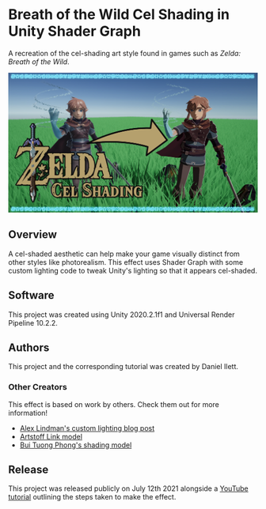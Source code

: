 # Breath of the Wild Cel Shading in Unity Shader Graph

A recreation of the cel-shading art style found in games such as *Zelda: Breath of the Wild*.

![BotW Banner](Thumbnail.png)

## Overview

A cel-shaded aesthetic can help make your game visually distinct from other styles like photorealism. This effect uses Shader Graph with some custom lighting code to tweak Unity's lighting so that it appears cel-shaded.

## Software

This project was created using Unity 2020.2.1f1 and Universal Render Pipeline 10.2.2.

## Authors

This project and the corresponding tutorial was created by Daniel Ilett.

### Other Creators

This effect is based on work by others. Check them out for more information!

- [Alex Lindman's custom lighting blog post](https://blog.unity.com/technology/custom-lighting-in-shader-graph-expanding-your-graphs-in-2019)
- [Artstoff Link model](https://sketchfab.com/3d-models/link-breath-of-the-wild-8fb09ce90277471ca51c83b95c916b33)
- [Bui Tuong Phong's shading model](https://en.wikipedia.org/wiki/Phong_shading)

## Release

This project was released publicly on July 12th 2021 alongside a [YouTube tutorial](https://www.youtube.com/watch?v=lUmRJRrZfGc) outlining the steps taken to make the effect.
